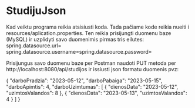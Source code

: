 # StudijuJson

Kad veiktu programa reikia atsisiusti koda.
Tada pačiame kode reikia nueiti i resources/aplication.properties.
Ten reikia prisijungti duomenu baze (MySQL) ir uzplidyti savo duomenimis pirmas tris eilutes:
spring.datasource.url=
spring.datasource.username=spring.datasource.password=

Prisijungus savo duomenu baze per Postman naudoti PUT metoda per http://localhost:8080/api/studijos ir issiusti json formatu duomenis pvz:

{
    "darboPradzia": "2023-05-12",
    "darboPabaiga": "2023-05-15",
    "darboApimtis": 4,
    "darboUzimtumas": [
        {
            "dienosData": "2023-05-12",
            "uzimtosValandos": 8
        },
        {
            "dienosData": "2023-05-13",
            "uzimtosValandos": 4
        }
    ]
}
